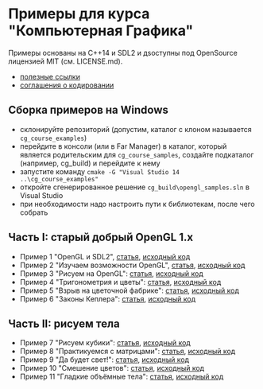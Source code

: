 # Примеры для курса "Компьютерная Графика"

Примеры основаны на C++14 и SDL2 и дsоступны под OpenSource лицензией MIT (см. LICENSE.md).

- [полезные ссылки](https://github.com/PS-Group/ips-wiki/blob/master/opengl/links.md)
- [соглашения о кодировании](https://github.com/PS-Group/ips-wiki/blob/master/opengl/coding_conventions.md)

## Сборка примеров на Windows

- склонируйте репозиторий (допустим, каталог с клоном называется `cg_course_examples`)
- перейдите в консоли (или в Far Manager) в каталог, который является родительским для `cg_course_samples`, создайте подкаталог (например, cg_build) и перейдите к нему
- запустите команду `cmake -G "Visual Studio 14 ..\cg_course_examples"`
- откройте сгенерированное решение `cg_build\opengl_samples.sln` в Visual Studio
- при необходимости надо настроить пути к библиотекам, после чего собрать

## Часть I: старый добрый OpenGL 1.x

- Пример 1 "OpenGL и SDL2", [статья](https://github.com/PS-Group/ips-wiki/blob/master/opengl/lesson_1.md), [исходный код](lesson_01)
- Пример 2 "Изучаем возможности OpenGL", [статья](https://github.com/PS-Group/ips-wiki/blob/master/opengl/lesson_2.md), [исходный код](lesson_02)
- Пример 3 "Рисуем на OpenGL": [статья](https://github.com/PS-Group/ips-wiki/blob/master/opengl/lesson_3.md), [исходный код](lesson_03)
- Пример 4 "Тригонометрия и цветы": [статья](https://github.com/PS-Group/ips-wiki/blob/master/opengl/lesson_4.md), [исходный код](lesson_04)
- Пример 5 "Взрыв на цветочной фабрике": [статья](https://github.com/PS-Group/ips-wiki/blob/master/opengl/lesson_5.md), [исходный код](lesson_05)
- Пример 6 "Законы Кеплера": [статья](https://github.com/PS-Group/ips-wiki/blob/master/opengl/lesson_6.md), [исходный код](lesson_06)

## Часть II: рисуем тела

- Пример 7 "Рисуем кубики": [статья](https://github.com/PS-Group/ips-wiki/blob/master/opengl/lesson_7.md), [исходный код](lesson_07)
- Пример 8 "Практикуемся с матрицами": [статья](https://github.com/PS-Group/ips-wiki/blob/master/opengl/lesson_8.md), [исходный код](lesson_08)
- Пример 9 "Да будет свет!": [статья](https://github.com/PS-Group/ips-wiki/blob/master/opengl/lesson_9.md), [исходный код](lesson_09)
- Пример 10 "Смешение цветов": [статья](https://github.com/PS-Group/ips-wiki/blob/master/opengl/lesson_10.md), [исходный код](lesson_10)
- Пример 11 "Гладкие объёмные тела": [статья](https://github.com/PS-Group/ips-wiki/blob/master/opengl/lesson_11.md), [исходный код](lesson_11)
